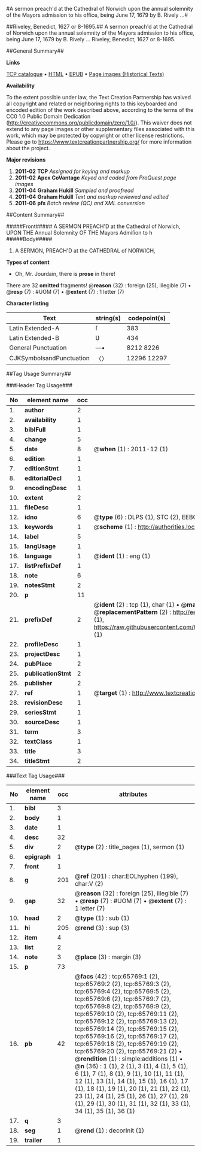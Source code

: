 #A sermon preach'd at the Cathedral of Norwich upon the annual solemnity of the Mayors admission to his office, being June 17, 1679 by B. Rively ...#

##Riveley, Benedict, 1627 or 8-1695.##
A sermon preach'd at the Cathedral of Norwich upon the annual solemnity of the Mayors admission to his office, being June 17, 1679 by B. Rively ...
Riveley, Benedict, 1627 or 8-1695.

##General Summary##

**Links**

[TCP catalogue](http://www.ota.ox.ac.uk/tcp/)  • 
[HTML](http://tei.it.ox.ac.uk/tcp/Texts-HTML/free/A57/A57354.html)  • 
[EPUB](http://tei.it.ox.ac.uk/tcp/Texts-EPUB/free/A57/A57354.epub) • 
[Page images (Historical Texts)](https://historicaltexts.jisc.ac.uk/eebo-12685978e)

**Availability**

To the extent possible under law, the Text Creation Partnership has waived all copyright and related or neighboring rights to this keyboarded and encoded edition of the work described above, according to the terms of the CC0 1.0 Public Domain Dedication (http://creativecommons.org/publicdomain/zero/1.0/). This waiver does not extend to any page images or other supplementary files associated with this work, which may be protected by copyright or other license restrictions. Please go to https://www.textcreationpartnership.org/ for more information about the project.

**Major revisions**

1. __2011-02__ __TCP__ *Assigned for keying and markup*
1. __2011-02__ __Apex CoVantage__ *Keyed and coded from ProQuest page images*
1. __2011-04__ __Graham Hukill__ *Sampled and proofread*
1. __2011-04__ __Graham Hukill__ *Text and markup reviewed and edited*
1. __2011-06__ __pfs__ *Batch review (QC) and XML conversion*

##Content Summary##

#####Front#####
A SERMON PREACH'D at the Cathedral of Norwich, UPON THE Annual Solemnity OF THE Mayors Admiſion to h
#####Body#####

1. A SERMON, PREACH'D at the CATHEDRAL of NORWICH,

**Types of content**

  * Oh, Mr. Jourdain, there is **prose** in there!

There are 32 **omitted** fragments! 
 @__reason__ (32) : foreign (25), illegible (7)  •  @__resp__ (7) : #UOM (7)  •  @__extent__ (7) : 1 letter (7)

**Character listing**


|Text|string(s)|codepoint(s)|
|---|---|---|
|Latin Extended-A|ſ|383|
|Latin Extended-B|Ʋ|434|
|General Punctuation|—•|8212 8226|
|CJKSymbolsandPunctuation|〈〉|12296 12297|

##Tag Usage Summary##

###Header Tag Usage###

|No|element name|occ|attributes|
|---|---|---|---|
|1.|__author__|2||
|2.|__availability__|1||
|3.|__biblFull__|1||
|4.|__change__|5||
|5.|__date__|8| @__when__ (1) : 2011-12 (1)|
|6.|__edition__|1||
|7.|__editionStmt__|1||
|8.|__editorialDecl__|1||
|9.|__encodingDesc__|1||
|10.|__extent__|2||
|11.|__fileDesc__|1||
|12.|__idno__|6| @__type__ (6) : DLPS (1), STC (2), EEBO-CITATION (1), OCLC (1), VID (1)|
|13.|__keywords__|1| @__scheme__ (1) : http://authorities.loc.gov/ (1)|
|14.|__label__|5||
|15.|__langUsage__|1||
|16.|__language__|1| @__ident__ (1) : eng (1)|
|17.|__listPrefixDef__|1||
|18.|__note__|6||
|19.|__notesStmt__|2||
|20.|__p__|11||
|21.|__prefixDef__|2| @__ident__ (2) : tcp (1), char (1)  •  @__matchPattern__ (2) : ([0-9\-]+):([0-9IVX]+) (1), (.+) (1)  •  @__replacementPattern__ (2) : http://eebo.chadwyck.com/downloadtiff?vid=$1&page=$2 (1), https://raw.githubusercontent.com/textcreationpartnership/Texts/master/tcpchars.xml#$1 (1)|
|22.|__profileDesc__|1||
|23.|__projectDesc__|1||
|24.|__pubPlace__|2||
|25.|__publicationStmt__|2||
|26.|__publisher__|2||
|27.|__ref__|1| @__target__ (1) : http://www.textcreationpartnership.org/docs/. (1)|
|28.|__revisionDesc__|1||
|29.|__seriesStmt__|1||
|30.|__sourceDesc__|1||
|31.|__term__|3||
|32.|__textClass__|1||
|33.|__title__|3||
|34.|__titleStmt__|2||


###Text Tag Usage###

|No|element name|occ|attributes|
|---|---|---|---|
|1.|__bibl__|3||
|2.|__body__|1||
|3.|__date__|1||
|4.|__desc__|32||
|5.|__div__|2| @__type__ (2) : title_pages (1), sermon (1)|
|6.|__epigraph__|1||
|7.|__front__|1||
|8.|__g__|201| @__ref__ (201) : char:EOLhyphen (199), char:V (2)|
|9.|__gap__|32| @__reason__ (32) : foreign (25), illegible (7)  •  @__resp__ (7) : #UOM (7)  •  @__extent__ (7) : 1 letter (7)|
|10.|__head__|2| @__type__ (1) : sub (1)|
|11.|__hi__|205| @__rend__ (3) : sup (3)|
|12.|__item__|4||
|13.|__list__|2||
|14.|__note__|3| @__place__ (3) : margin (3)|
|15.|__p__|73||
|16.|__pb__|42| @__facs__ (42) : tcp:65769:1 (2), tcp:65769:2 (2), tcp:65769:3 (2), tcp:65769:4 (2), tcp:65769:5 (2), tcp:65769:6 (2), tcp:65769:7 (2), tcp:65769:8 (2), tcp:65769:9 (2), tcp:65769:10 (2), tcp:65769:11 (2), tcp:65769:12 (2), tcp:65769:13 (2), tcp:65769:14 (2), tcp:65769:15 (2), tcp:65769:16 (2), tcp:65769:17 (2), tcp:65769:18 (2), tcp:65769:19 (2), tcp:65769:20 (2), tcp:65769:21 (2)  •  @__rendition__ (1) : simple:additions (1)  •  @__n__ (36) : 1 (1), 2 (1), 3 (1), 4 (1), 5 (1), 6 (1), 7 (1), 8 (1), 9 (1), 10 (1), 11 (1), 12 (1), 13 (1), 14 (1), 15 (1), 16 (1), 17 (1), 18 (1), 19 (1), 20 (1), 21 (1), 22 (1), 23 (1), 24 (1), 25 (1), 26 (1), 27 (1), 28 (1), 29 (1), 30 (1), 31 (1), 32 (1), 33 (1), 34 (1), 35 (1), 36 (1)|
|17.|__q__|3||
|18.|__seg__|1| @__rend__ (1) : decorInit (1)|
|19.|__trailer__|1||
